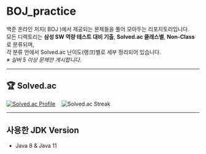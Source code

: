 # BOJ_practice

백준 온라인 저지( BOJ )에서 제공되는 문제들을 풀어 모아두는 리포지토리입니다.  
모든 디렉토리는 **삼성 SW 역량 테스트 대비 기출**, **Solved.ac 클래스별**, **Non‑Class**로 분류되며,  
각 분류 안에서 Solved.ac 난이도(랭크)별로 세부 정리되어 있습니다.  
*※ 실버 5 이상 문제만 게시합니다.*

---

## 🏆 Solved.ac  

<div style="display:flex; gap:1rem; align-items:center;">
  <a href="https://solved.ac/profile/j4821_s" target="_blank" rel="noopener">
    <img src="https://mazassumnida.wtf/api/v2/generate_badge?boj=j4821_s" alt="Solved.ac Profile" />
  </a>
  <img src="https://mazandi.herokuapp.com/api?handle=j4821_s&theme=warm&section=streak" alt="Solved.ac Streak" />
</div>

---

## 사용한 JDK Version  
- Java 8 & Java 11
